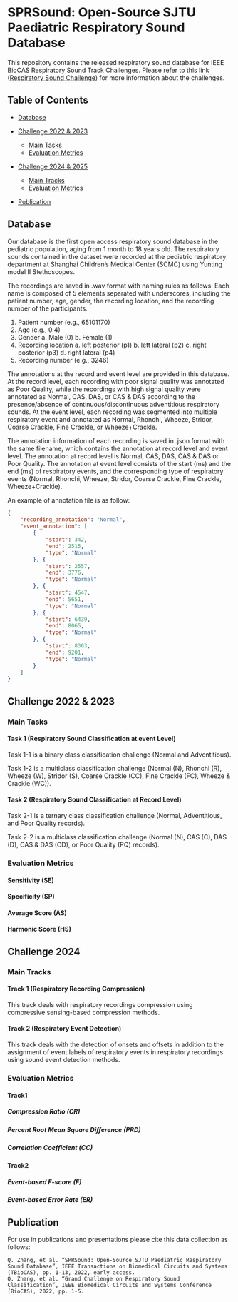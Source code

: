 # SPRSound: Open-Source SJTU Paediatric Respiratory Sound Database

This repository contains the released respiratory sound database for IEEE BioCAS Respiratory Sound Track Challenges. Please refer to this link ([Respiratory Sound Challenge](http://1.117.17.41/grand-challenge/)) for more information about the challenges.

<!-- TABLE OF CONTENTS -->

## Table of Contents

* [Database](#database)
* [Challenge 2022 & 2023](#past-challenges)
  * [Main Tasks](#maintask)
  * [Evaluation Metrics](#evaluation1)

* [Challenge 2024 & 2025](#challenge2024)
  * [Main Tracks](#maintracks)
  * [Evaluation Metrics](#evaluation2)

* [Publication](#publication)


## <span id="database">Database</span>
Our database is the first open access respiratory sound database in the     pediatric population, aging from 1 month to 18 years old. The respiratory sounds contained in the dataset were recorded at the pediatric respiratory department at Shanghai Children’s Medical Center (SCMC) using Yunting model II Stethoscopes. 

The recordings are saved in .wav format with naming rules as follows: Each name is composed of 5 elements separated with underscores, including the patient number, age, gender, the recording location, and the recording number of the participants.
1. Patient number (e.g., 65101170)
2. Age (e.g., 0.4)
3. Gender
    a. Male (0)
    b. Female (1)
4. Recording location 
    a. left posterior (p1)
    b. left lateral (p2)
    c. right posterior (p3)
    d. right lateral (p4)
5. Recording number (e.g., 3246)

The annotations at the record and event level are provided in this database. At the record level, each recording with poor signal quality was annotated as Poor Quality, while the recordings with high signal quality were annotated as Normal, CAS, DAS, or CAS & DAS according to the presence/absence of continuous/discontinuous adventitious respiratory sounds. At the event level, each recording was segmented into multiple respiratory event and annotated as Normal, Rhonchi, Wheeze, Stridor, Coarse Crackle, Fine Crackle, or Wheeze+Crackle. 

The annotation information of each recording is saved in .json format with the same filename, which contains the annotation at record level and event level. The annotation at record level is Normal, CAS, DAS, CAS & DAS or Poor Quality. The annotation at event level consists of the start (ms) and the end (ms) of respiratory events, and the corresponding type of respiratory events (Normal, Rhonchi, Wheeze, Stridor, Coarse Crackle, Fine Crackle, Wheeze+Crackle).

An example of annotation file is as follow:

```json
{
    "recording_annotation": "Normal",
    "event_annotation": [
        {
            "start": 342, 
         	"end": 2515, 
            "type": "Normal"
        }, {
            "start": 2557, 
            "end": 3776, 
            "type": "Normal"
        }, {
            "start": 4547, 
            "end": 5651, 
            "type": "Normal"
        }, {
            "start": 6439, 
            "end": 8065, 
            "type": "Normal"
        }, {
            "start": 8363, 
            "end": 9201, 
            "type": "Normal"
        }
	]
}
```

## <span id="past-challenges">Challenge 2022 & 2023</span>

### <span id="maintask">Main Tasks</span>

#### Task 1 (Respiratory Sound Classification at event Level)

Task 1-1 is a binary class classification challenge (Normal and Adventitious).

Task 1-2 is a multiclass classification challenge (Normal (N), Rhonchi (R), Wheeze (W), Stridor (S), Coarse Crackle (CC), Fine Crackle (FC), Wheeze & Crackle (WC)).

#### Task 2 (Respiratory Sound Classification at Record Level)

Task 2-1 is a ternary class classification challenge (Normal, Adventitious, and Poor Quality records).

Task 2-2 is a multiclass classification challenge (Normal (N), CAS (C), DAS (D), CAS & DAS (CD), or Poor Quality (PQ) records).

### <span id="evaluation1">Evaluation Metrics</span>

#### Sensitivity (SE)
#### Specificity (SP)
#### Average Score (AS)
#### Harmonic Score (HS)

## <span id="challenge2024">Challenge 2024</span>

### <span id="maintracks">Main Tracks</span>

#### Track 1 (Respiratory Recording Compression)

This track deals with respiratory recordings compression using compressive sensing-based compression methods.

#### Track 2 (Respiratory Event Detection)

This track deals with the detection of onsets and offsets in addition to the assignment of event labels of respiratory events in respiratory recordings using sound event detection methods.

### <span id="evaluation2">Evaluation Metrics</span>

#### Track1

##### Compression Ratio (CR)

##### Percent Root Mean Square Difference (PRD)

##### Correlation Coefficient (CC)

#### Track2

##### Event-based F-score (F)

##### Event-based Error Rate (ER)


## <span id="publication">Publication</span>

For use in publications and presentations please cite this data collection as follows:
```
Q. Zhang, et al. “SPRSound: Open-Source SJTU Paediatric Respiratory Sound Database”, IEEE Transactions on Biomedical Circuits and Systems (TBioCAS), pp. 1-13, 2022, early access.
Q. Zhang, et al. “Grand Challenge on Respiratory Sound Classification”, IEEE Biomedical Circuits and Systems Conference (BioCAS), 2022, pp. 1-5.
```
